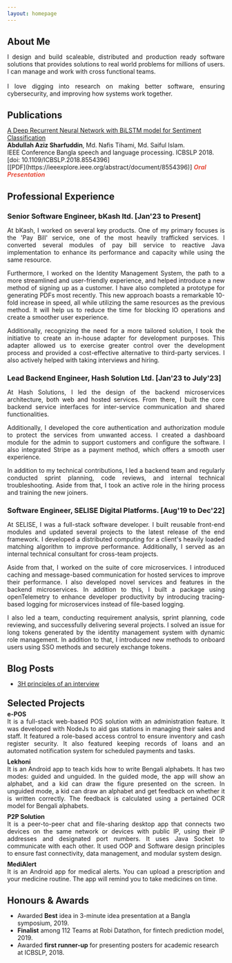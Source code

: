 ```yaml
---
layout: homepage
---
```

<h2 class="h2-color" style="margin-bottom:4px;"> About Me</h2>
<p class="par-color" style="text-align: justify">I design and build scaleable, distributed and production ready software solutions that provides solutions to real world problems for millions of users. I can manage and work with cross functional teams.
<br><br>
I love digging into research on making better software, ensuring cybersecurity, and improving how systems work together.
 </p>

<!-- <h2 class="h2-color" style="margin-bottom:4px"> Research Interests </h2> -->

<!-- <ul>
  <li class="par-color">Software Engineering</li>
  <li class="par-color">Human Computer Interaction</li>
  <li class="par-color">High Performance Computing</li>
</ul> -->


<h2 class="h2-color" style="margin-bottom:4px"> Publications </h2>
<p style="margin-bottom:0px"><a href="https://ieeexplore.ieee.org/abstract/document/8554396"> A Deep Recurrent Neural Network with BiLSTM model for Sentiment Classification </a></p>
  <p class="par-color" style="margin : 0"><strong>Abdullah Aziz Sharfuddin</strong>, Md. Nafis Tihami, Md. Saiful Islam.
  <br>
  IEEE Conference Bangla speech and language processing. ICBSLP 2018.[doi: 10.1109/ICBSLP.2018.8554396]</p>
  [[PDF](https://ieeexplore.ieee.org/abstract/document/8554396)]  <strong><i style="color:#e74d3c">Oral Presentation</i></strong>



<h2 class="h2-color"  style="margin-bottom:4px">Professional Experience</h2>
<h3 class="h2-color" style="margin-bottom:4px">Senior Software Engineer, bKash ltd. [Jan'23 to Present]</h3>
<p class="par-color" style="margin-bottom:8px; text-align: justify;">At bKash, I worked on several key products. One of my primary focuses is the 'Pay Bill' service, one of the most heavily trafficked services. I converted several modules of pay bill service to reactive Java implementation to enhance its performance and capacity while using the same resource.</p>
<p class="par-color" style="margin-bottom:8px; text-align: justify;">
Furthermore, I worked on the Identity Management System, the path to a more streamlined and user-friendly experience, and helped introduce a new method of signing up as a customer. I have also completed a  prototype for generating PDFs most recently. This new approach boasts a remarkable 10-fold increase in speed, all while utilizing the same resources as the previous method. It will help us to reduce the time for blocking IO operations and create a smoother user experience.</p>
<p class="par-color" style="text-align: justify;">
Additionally, recognizing the need for a more tailored solution, I took the initiative to create an in-house adapter for development purposes. This adapter allowed us to exercise greater control over the development process and provided a cost-effective alternative to third-party services. I also actively helped with taking interviews and hiring.</p>



<h3 class="h2-color" style="margin-bottom:4px">Lead Backend Engineer, Hash Solution Ltd. [Jan'23 to July'23]</h3>
<p class="par-color" style="margin-bottom:8px; text-align: justify;">At Hash Solutions, I led the design of the backend microservices architecture, both web and hosted services. From there, I built the core backend service interfaces for inter-service communication and shared functionalities.</p>
<p class="par-color" style="margin-bottom:8px; text-align: justify;">
Additionally, I  developed the core authentication and authorization module to protect the services from unwanted access. I created a dashboard module for the admin to support customers and configure the software. I also integrated Stripe as a payment method, which offers a smooth user experience.</p>
<p class="par-color" style="text-align: justify;">
In addition to my technical contributions, I led a backend team and regularly conducted sprint planning, code reviews, and internal technical troubleshooting. Aside from that, I took an active role in the hiring process and training the new joiners.</p>




<h3 class="h2-color"  style="margin-bottom:4px;">Software Engineer, SELISE Digital Platforms. [Aug'19 to Dec'22]</h3> 
<p class="par-color" style="margin-bottom:8px; text-align: justify;">At SELISE, I was a full-stack software developer. I built reusable front-end modules and updated several projects to the latest release of the end framework. I developed a distributed computing for a client's heavily loaded matching algorithm to improve performance. Additionally, I served as an internal technical consultant for cross-team projects.</p>
<p class="par-color" style="margin-bottom:8px; text-align: justify;">
Aside from that, I worked on the suite of core microservices. I introduced caching and message-based communication for hosted services to improve their performance. I also developed novel services and features in the backend microservices. In addition to this, I built a package using openTelemetry to enhance developer productivity by introducing tracing-based logging for microservices instead of file-based logging.</p>
<p class="par-color" style="text-align: justify;">
I also led a team, conducting requirement analysis, sprint planning, code reviewing, and successfully delivering several projects. I solved an issue for long tokens generated by the identity management system with dynamic role management. In addition to that, I introduced new methods to onboard users using SSO methods and securely exchange tokens.</p>

<!-- ## News

- **[Feb 2020]** Our paper about incremental learning is accepted to [CVPR 2020](http://cvpr2020.thecvf.com/).
- **[Feb 2020]** We will host the [ACM Multimedia Asia 2020](https://mmasia2020.org/) conference in Singapore!
- **[Sep 2019]** Our paper about few-shot learning is accepted to [NeurIPS 2019](https://nips.cc/Conferences/2019).
- **[Mar 2019]** Our paper about few-shot learning is accepted to [CVPR 2019](http://cvpr2019.thecvf.com/). -->





<h2 class="h2-color" style="margin-bottom:4px">Blog Posts</h2>
<ul>
  <li class="par-color"><a href = "https://medium.com/@abdullahshakkhor/3h-principles-of-an-interview-c4dfd6ae42b">3H principles of an interview</a></li>

</ul>

<!-- <h2 class="h2-color">Selected Projects</h2> -->
<!-- Projects -->
<h2 class="h2-color" style="margin-top:24px; margin-bottom:4px">Selected Projects</h2>



<h4 class="h2-color" style="margin : 0">e-POS</h4>
<p class="par-color" style="margin-top: 0; margin-bottom:8px; text-align: justify;">It is a full-stack web-based POS solution with an administration feature. It was developed with NodeJs to aid gas stations in managing their sales and staff. It featured a role-based access control to ensure inventory and cash register security. It also featured keeping records of loans and an automated notification system for scheduled payments and tasks. </p>


<h4 class="h2-color" style="margin : 0">Lekhoni</h4>
<p class="par-color" style="margin-top: 0; text-align: justify; margin-bottom:8px;">It is an Android app to teach kids how to write Bengali alphabets. It has two modes: guided and unguided. In the guided mode, the app will show an alphabet, and a kid can draw the figure presented on the screen. In unguided mode, a kid can draw an alphabet and get feedback on whether it is written correctly. The feedback is calculated using a pertained OCR model for Bengali alphabets. </p>


<h4 class="h2-color" style="margin : 0">P2P Solution</h4>
<p class="par-color" style="margin-top: 0; text-align: justify; margin-bottom:8px;">It is a peer-to-peer chat and file-sharing desktop app that connects two devices on the same network or devices with public IP, using their IP addresses and designated port numbers. It uses Java Socket to communicate with each other. It used OOP and Software design principles to ensure fast connectivity, data management, and modular system design.</p>


<h4 class="h2-color" style="margin : 0">MediAlert</h4>
<p class="par-color" style="margin-top: 0; text-align: justify;">It is an Android app for medical alerts. You can upload a prescription and your medicine routine. The app will remind you to take medicines on time.</p>


<h2 class="h2-color" style="margin-bottom:4px">Honours & Awards</h2>
  <ul>
    <li class="par-color">Awarded <strong>Best</strong> idea in 3-minute idea presentation at a Bangla symposium, 2019.</li>
    <li class="par-color"><strong>Finalist</strong> among 112 Teams at Robi Datathon, for fintech prediction model, 2019.</li>
    <li class="par-color"> Awarded <strong>first runner-up</strong> for presenting posters for academic research at ICBSLP, 2018.</li>
  </ul>
<!-- ## Selected Talks

- **Learning to Self-Train for Semi-Supervised Few-Shot Classification**
  <br>
  NeurIPS Official Meetups
  <br>
  Beijing, China, December 2019 [[Slides](https://people.mpi-inf.mpg.de/~yaliu/files/learning-to-self-train-slides.pdf)]

- **Multi-Class Incremental Learning**
  <br>
  School of Computer Science and Engineering, Nanyang Technological University
  <br>
  Singapore, July 2019 [[Slides](https://people.mpi-inf.mpg.de/~yaliu/files/multi-class-incremental-learning.pdf)]

- **Meta-Transfer Learning for Few-Shot Learning**
  <br>
  School of Computing, National University of Singapore
  <br>
  Singapore, April 2019 [[Slides](https://people.mpi-inf.mpg.de/~yaliu/files/meta-transfer-learning-slides.pdf)]

## Services

- Co-organizer: [ACM MM Asia 2020](https://mmasia2020.org/).
- Conference Reviewers: [NeurIPS 2020](https://neurips.cc/Conferences/2020), and [CVPR 2020](http://cvpr2020.thecvf.com/).
- Journal Reviewers: [T-PAMI](https://ieeexplore.ieee.org/xpl/RecentIssue.jsp?punumber=34), and [IJCV](https://www.springer.com/journal/11263). -->


<h2 class="h2-color" style="margin-bottom:4px">Test Scores</h2>
<ul>
  <li class="par-color"><strong>GRE(312)</strong> Quant: 165 | Verbal: 147 | AWA: 3.5</li>
  <li class="par-color"><strong> IELTS(7.5)</strong>Listening: 8 | Reading: 8 | Speaking: 7 | Writing: 7</li>
</ul>


